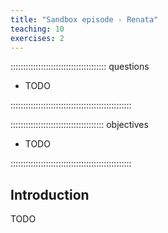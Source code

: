 ```yaml
---
title: "Sandbox episode - Renata"
teaching: 10
exercises: 2
---
```


:::::::::::::::::::::::::::::::::::::: questions 

- TODO

::::::::::::::::::::::::::::::::::::::::::::::::

::::::::::::::::::::::::::::::::::::: objectives

- TODO

::::::::::::::::::::::::::::::::::::::::::::::::

## Introduction

TODO
